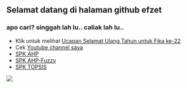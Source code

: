 ## Selamat datang di halaman github efzet

### apo cari? singgah lah lu.. caliak lah lu..

- Klik untuk melihat [Ucapan Selamat Ulang Tahun untuk Fika ke-22](https://efzyx.github.io/fika-birthday)
- Cek [Youtube channel saya](https://youtube.com/fauzipadlaw)
- [SPK AHP](https://stpk-ahp.herokuapp.com/)
- [SPK AHP-Fuzzy](https://fuzzy-ahp.herokuapp.com)
- [SPK TOPSIS](https://spk-topsis.herokuapp.com/)


![](https://hit.yhype.me/github/profile?user_id=15975922)
